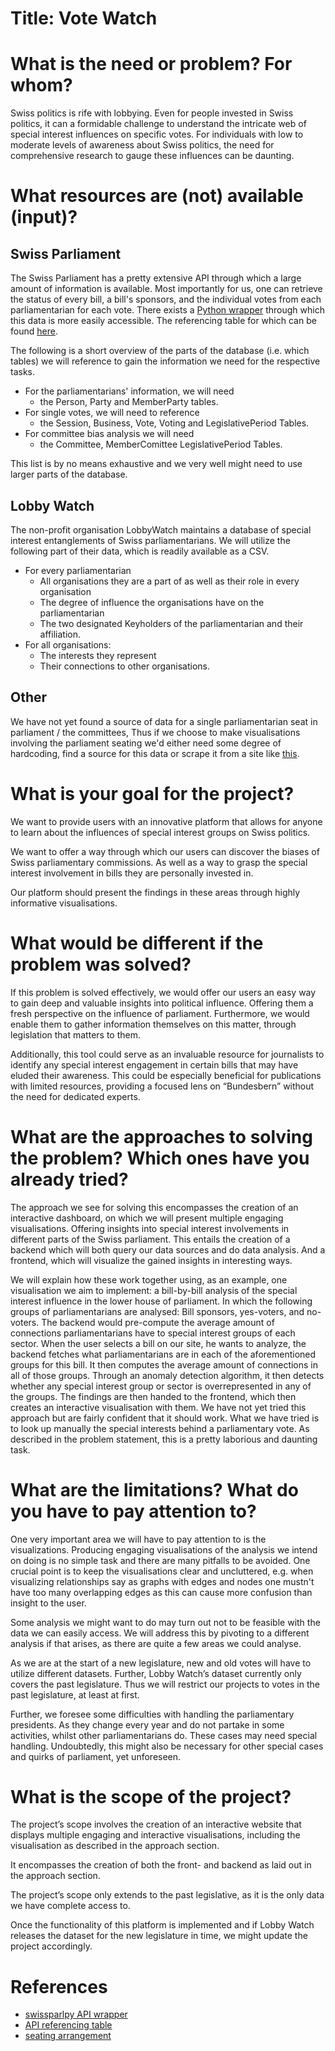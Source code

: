 # Title: Vote Watch

# What is the need or problem? For whom?

Swiss politics is rife with lobbying. Even for people invested in Swiss politics, it can a formidable challenge to understand the intricate web of special interest influences on specific votes. For individuals with low to moderate levels of awareness about Swiss politics, the need for comprehensive research to gauge these influences can be daunting.

# What resources are (not) available (input)?

## Swiss Parliament

The Swiss Parliament has a pretty extensive API through which a large amount of information is available. Most importantly for us, one can retrieve the status of every bill, a bill's sponsors, and the individual votes from each parliamentarian for each vote.
There exists a [Python wrapper](https://github.com/metaodi/swissparlpy) through which this data is more easily accessible. The referencing table for which can be found [here](https://github.com/metaodi/swissparlpy/blob/develop/docs/swissparAPY_diagram.pdf).

The following is a short overview of the parts of the database (i.e. which tables) we will reference to gain the information we need for the respective tasks.

- For the parliamentarians' information, we will need
    - the Person, Party and MemberParty tables.
- For single votes, we will need to reference 
    - the Session, Business, Vote, Voting and LegislativePeriod Tables.
- For committee bias analysis we will need
    - the Committee, MemberComittee LegislativePeriod Tables.

This list is by no means exhaustive and we very well might need to use larger parts of the database.

## Lobby Watch
The non-profit organisation LobbyWatch maintains a database of special interest entanglements of Swiss parliamentarians.
We will utilize the following part of their data, which is readily available as a CSV.

- For every parliamentarian
    - All organisations they are a part of as well as their role in every  organisation
    - The degree of influence the organisations have on the parliamentarian
    - The two designated Keyholders of the parliamentarian and their affiliation.
- For all organisations:
    - The interests they represent
    - Their connections to other organisations.

## Other

We have not yet found a source of data for a single parliamentarian seat in parliament / the committees, Thus if we choose to make visualisations involving the parliament seating we'd either need some degree of hardcoding, find a source for this data or scrape it from a site like [this](https://www.parlament.ch/en/organe/national-council/groups-chamber-nc).

# What is your goal for the project?

We want to provide users with an innovative platform that allows for anyone to learn about the influences of special interest groups on Swiss politics.

We want to offer a way through which our users can discover the biases of Swiss parliamentary commissions. As well as a way to grasp the special interest involvement in bills they are personally invested in.

Our platform should present the findings in these areas through highly informative visualisations.

# What would be different if the problem was solved?

If this problem is solved effectively, we would offer our users an easy way to gain deep and valuable insights into political influence. Offering them a fresh perspective on the influence of parliament. Furthermore, we would enable them to gather information themselves on this matter, through legislation that matters to them.

Additionally, this tool could serve as an invaluable resource for journalists to identify any special interest engagement in certain bills that may have eluded their awareness. This could be especially beneficial for publications with limited resources, providing a focused lens on “Bundesbern” without the need for dedicated experts.

# What are the approaches to solving the problem? Which ones have you already tried?  

The approach we see for solving this encompasses the creation of an interactive dashboard, on which we will present multiple engaging visualisations. Offering insights into special interest involvements in different parts of the Swiss parliament.
This entails the creation of a backend which will both query our data sources and do data analysis. And a frontend, which will visualize the gained insights in interesting ways.

We will explain how these work together using, as an example, one visualisation we aim to implement: a bill-by-bill analysis of the special interest influence in the lower house of parliament. In which the following groups of parliamentarians are analysed: Bill sponsors, yes-voters, and no-voters.
The backend would pre-compute the average amount of connections parliamentarians have to special interest groups of each sector.
When the user selects a bill on our site, he wants to analyze, the backend fetches what parliamentarians are in each of the aforementioned groups for this bill. It then computes the average amount of connections in all of those groups. Through an anomaly detection algorithm, it then detects whether any special interest group or sector is overrepresented in any of the groups.
The findings are then handed to the frontend, which then creates an interactive visualisation with them.
We have not yet tried this approach but are fairly confident that it should work.
What we have tried is to look up manually the special interests behind a parliamentary vote. As described in the problem statement, this is a pretty laborious and daunting task.

# What are the limitations? What do you have to pay attention to?  

One very important area we will have to pay attention to is the visualizations. Producing engaging visualisations of the analysis we intend on doing is no simple task and there are many pitfalls to be avoided. One crucial point is to keep the visualisations clear and uncluttered, e.g. when visualizing relationships say as graphs with edges and nodes one mustn't have too many overlapping edges as this can cause more confusion than insight to the user.

Some analysis we might want to do may turn out not to be feasible with the data we can easily access. We will address this by pivoting to a different analysis if that arises, as there are quite a few areas we could analyse.

As we are at the start of a new legislature, new and old votes will have to utilize different datasets. Further, Lobby Watch’s dataset currently only covers the past legislature. Thus we will restrict our projects to votes in the past legislature, at least at first.

Further, we foresee some difficulties with handling the parliamentary presidents. As they change every year and do not partake in some activities, whilst other parliamentarians do. These cases may need special handling.
Undoubtedly, this might also be necessary for other special cases and quirks of parliament, yet unforeseen.

# What is the scope of the project?

The project’s scope involves the creation of an interactive website that displays multiple engaging and interactive visualisations, including the visualisation as described in the approach section.

It encompasses the creation of both the front- and backend as laid out in the approach section.

The project’s scope only extends to the past legislative, as it is the only data we have complete access to.

Once the functionality of this platform is implemented and if Lobby Watch releases the dataset for the new legislature in time, we might update the project accordingly.

# References

- [swissparlpy API wrapper](https://github.com/metaodi/swissparlpy)
- [API referencing table](https://github.com/metaodi/swissparlpy/blob/develop/docs/swissparAPY_diagram.pdf)
- [seating arrangement](https://www.parlament.ch/en/organe/national-council/groups-chamber-nc)
